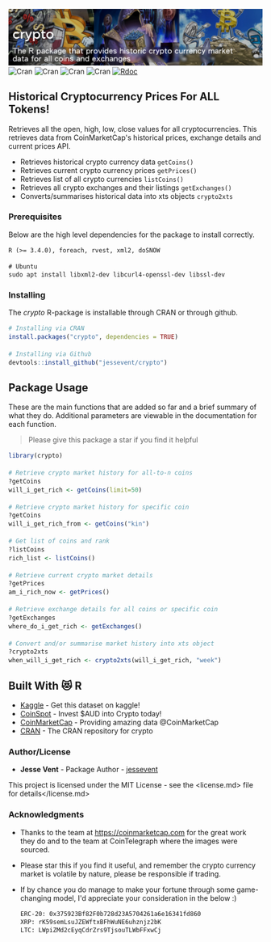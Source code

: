 ![alt text](https://github.com/JesseVent/Crypto-Market-Scraper/blob/dd67704fea43f4e77e07435924e5fe4ede4b73ab/dataset-cover.png?raw=true "Cryptocurrency Market Data Banner")
![Cran](http://cranlogs.r-pkg.org/badges/grand-total/crypto) ![Cran](http://cranlogs.r-pkg.org/badges/crypto) ![Cran](http://cranlogs.r-pkg.org/badges/last-week/crypto) ![Cran](http://cranlogs.r-pkg.org/badges/last-day/crypto) [![Rdoc](http://www.rdocumentation.org/badges/version/crypto)](http://www.rdocumentation.org/packages/crypto)

## Historical Cryptocurrency Prices For ALL Tokens!

Retrieves all the open, high, low, close values for all cryptocurrencies. This retrieves data from CoinMarketCap's historical prices, exchange details and current prices API.

- Retrieves historical crypto currency data `getCoins()`
- Retrieves current crypto currency prices `getPrices()`
- Retrieves list of all crypto currencies `listCoins()`
- Retrieves all crypto exchanges and their listings `getExchanges()`
- Converts/summarises historical data into xts objects `crypto2xts`

### Prerequisites

Below are the high level dependencies for the package to install correctly.

```
R (>= 3.4.0), foreach, rvest, xml2, doSNOW

# Ubuntu 
sudo apt install libxml2-dev libcurl4-openssl-dev libssl-dev
```

### Installing

The _crypto_ R-package is installable through CRAN or through github.

```R
# Installing via CRAN
install.packages("crypto", dependencies = TRUE)

# Installing via Github
devtools::install_github("jessevent/crypto")
```

## Package Usage

These are the main functions that are added so far and a brief summary of what they do. Additional parameters are viewable in the documentation for each function.

> Please give this package a star if you find it helpful

```R
library(crypto)

# Retrieve crypto market history for all-to-n coins
?getCoins
will_i_get_rich <- getCoins(limit=50)

# Retrieve crypto market history for specific coin
?getCoins
will_i_get_rich_from <- getCoins("kin")

# Get list of coins and rank
?listCoins
rich_list <- listCoins()

# Retrieve current crypto market details
?getPrices
am_i_rich_now <- getPrices()

# Retrieve exchange details for all coins or specific coin
?getExchanges
where_do_i_get_rich <- getExchanges()

# Convert and/or summarise market history into xts object
?crypto2xts
when_will_i_get_rich <- crypto2xts(will_i_get_rich, "week")
```

## Built With :heart_eyes_cat: R

- [Kaggle](https://www.kaggle.com/jessevent/all-crypto-currencies) - Get this dataset on kaggle!
- [CoinSpot](https://coinspot.com.au?affiliate=9V5G4) - Invest $AUD into Crypto today!
- [CoinMarketCap](https://coinmarketcap.com/) - Providing amazing data @CoinMarketCap
- [CRAN](https://CRAN.R-project.org/package=crypto) - The CRAN repository for crypto

### Author/License

- **Jesse Vent** - Package Author - [jessevent](https://github.com/jessevent)

This project is licensed under the MIT License - see the
<license.md> file for details</license.md>

### Acknowledgments

- Thanks to the team at <https://coinmarketcap.com> for the great work they do and to the team at CoinTelegraph where the images were sourced.
- Please star this if you find it useful, and remember the crypto currency market is volatile by nature, please be responsible if trading.
- If by chance you do manage to make your fortune through some game-changing model, I'd appreciate your consideration in the below :)

  ```
  ERC-20: 0x375923Bf82F0b728d23A5704261a6e16341fd860
  XRP: rK59semLsuJZEWftxBFhWuNE6uhznjz2bK
  LTC: LWpiZMd2cEyqCdrZrs9TjsouTLWbFFxwCj
  ```
